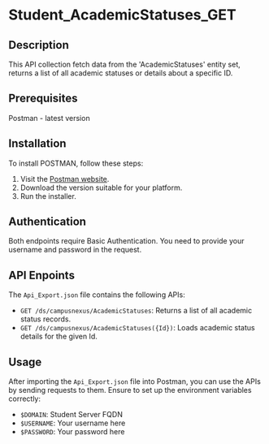 # Student_AcademicStatuses_GET

## Description
This API collection fetch data from the 'AcademicStatuses' entity set, returns a list of all academic statuses or details about a specific ID.

## Prerequisites
Postman - latest version

## Installation
To install POSTMAN, follow these steps:

1. Visit the [Postman website](https://www.postman.com/downloads/).
2. Download the version suitable for your platform.
3. Run the installer.

## Authentication
Both endpoints require Basic Authentication. You need to provide your username and password in the request.

## API Enpoints

The `Api_Export.json` file contains the following APIs:

- `GET /ds/campusnexus/AcademicStatuses`: Returns a list of all academic status records.
- `GET /ds/campusnexus/AcademicStatuses({Id})`: Loads academic status details for the given Id.

## Usage

After importing the `Api_Export.json` file into Postman, you can use the APIs by sending requests to them. Ensure to set up the environment variables correctly:

- `$DOMAIN`: Student Server FQDN
- `$USERNAME`: Your username here
- `$PASSWORD`: Your password here
